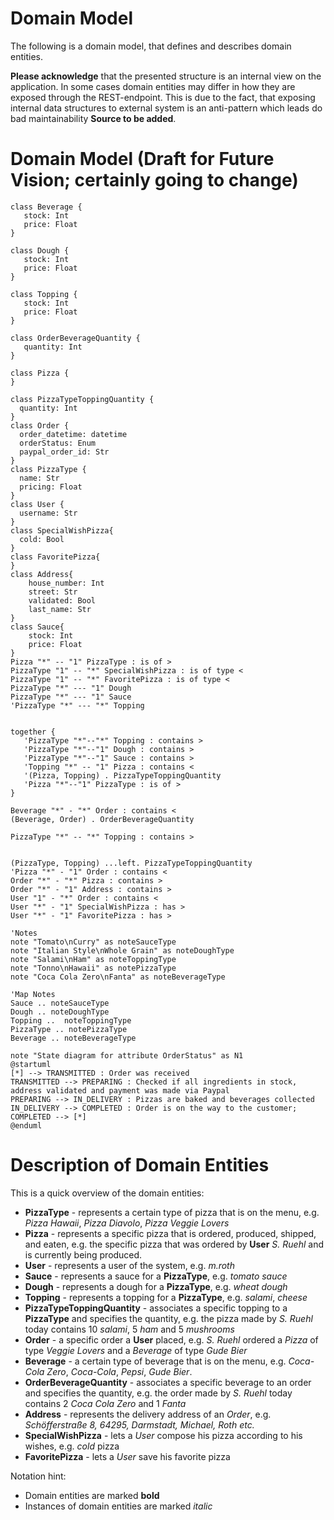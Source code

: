 # Domain Model 
The following is a domain model, that defines and describes domain entities. 

**Please acknowledge** that the presented structure is an internal view on the application. In some cases domain entities may differ in how they are exposed through the REST-endpoint. This is due to the fact, that exposing internal data structures to external system is an anti-pattern which leads do bad maintainability **Source to be added**. 


# Domain Model (Draft for Future Vision; certainly going to change)
```plantuml
class Beverage {
   stock: Int
   price: Float
}

class Dough {
   stock: Int
   price: Float
}

class Topping {
   stock: Int
   price: Float
}

class OrderBeverageQuantity {
   quantity: Int
}

class Pizza {
}

class PizzaTypeToppingQuantity {
  quantity: Int
}
class Order {
  order_datetime: datetime
  orderStatus: Enum
  paypal_order_id: Str
}
class PizzaType {
  name: Str
  pricing: Float
}
class User {
  username: Str  
}
class SpecialWishPizza{
  cold: Bool
}
class FavoritePizza{
}
class Address{
    house_number: Int
    street: Str
    validated: Bool
    last_name: Str
}
class Sauce{
    stock: Int
    price: Float
}
Pizza "*" -- "1" PizzaType : is of >
PizzaType "1" -- "*" SpecialWishPizza : is of type <
PizzaType "1" -- "*" FavoritePizza : is of type <
PizzaType "*" --- "1" Dough
PizzaType "*" --- "1" Sauce
'PizzaType "*" --- "*" Topping


together {
   'PizzaType "*"--"*" Topping : contains >
   'PizzaType "*"--"1" Dough : contains >
   'PizzaType "*"--"1" Sauce : contains >
   'Topping "*" -- "1" Pizza : contains <
   '(Pizza, Topping) . PizzaTypeToppingQuantity   
   'Pizza "*"--"1" PizzaType : is of > 
}

Beverage "*" - "*" Order : contains <
(Beverage, Order) . OrderBeverageQuantity

PizzaType "*" -- "*" Topping : contains >


(PizzaType, Topping) ...left. PizzaTypeToppingQuantity
'Pizza "*" - "1" Order : contains <
Order "*" - "*" Pizza : contains >
Order "*" - "1" Address : contains >
User "1" - "*" Order : contains <
User "*" - "1" SpecialWishPizza : has >
User "*" - "1" FavoritePizza : has >

'Notes
note "Tomato\nCurry" as noteSauceType
note "Italian Style\nWhole Grain" as noteDoughType
note "Salami\nHam" as noteToppingType
note "Tonno\nHawaii" as notePizzaType
note "Coca Cola Zero\nFanta" as noteBeverageType

'Map Notes
Sauce .. noteSauceType
Dough .. noteDoughType
Topping ..  noteToppingType
PizzaType .. notePizzaType
Beverage .. noteBeverageType
```
```plantuml
note "State diagram for attribute OrderStatus" as N1
@startuml
[*] --> TRANSMITTED : Order was received
TRANSMITTED --> PREPARING : Checked if all ingredients in stock, address validated and payment was made via Paypal
PREPARING --> IN_DELIVERY : Pizzas are baked and beverages collected
IN_DELIVERY --> COMPLETED : Order is on the way to the customer; 
COMPLETED --> [*]
@enduml
```



# Description of Domain Entities
This is a quick overview of the domain entities:
- **PizzaType** - represents a certain type of pizza that is on the menu, e.g. *Pizza Hawaii*, *Pizza Diavolo*, *Pizza Veggie Lovers*
- **Pizza** - represents a specific pizza that is ordered, produced, shipped, and eaten, e.g. the specific pizza that was ordered by **User** *S. Ruehl* and is currently being produced. 
- **User** - represents a user of the system, e.g. *m.roth*
- **Sauce** - represents a sauce for a **PizzaType**, e.g. *tomato sauce*
- **Dough** - represents a dough for a **PizzaType**, e.g. *wheat dough*
- **Topping** - represents a topping for a **PizzaType**, e.g. *salami*, *cheese*
- **PizzaTypeToppingQuantity** - associates a specific topping to a **PizzaType** and specifies the quantity, e.g. the pizza made by *S. Ruehl* today contains 10 *salami*, 5 *ham* and 5 *mushrooms*
- **Order** - a specific order a **User** placed, e.g. *S. Ruehl* ordered a *Pizza* of type *Veggie Lovers* and a *Beverage* of type *Gude Bier*
- **Beverage** - a certain type of beverage that is on the menu, e.g. *Coca-Cola Zero*, *Coca-Cola*, *Pepsi*, *Gude Bier*.
- **OrderBeverageQuantity** - associates a specific beverage to an order and specifies the quantity, e.g. the order made by *S. Ruehl* today contains 2 *Coca Cola Zero* and 1 *Fanta*
- **Address** - represents the delivery address of an *Order*, e.g. *Schöfferstraße 8, 64295, Darmstadt, Michael, Roth etc.*
- **SpecialWishPizza** - lets a *User* compose his pizza according to his wishes, e.g. *cold* pizza
- **FavoritePizza** - lets a *User* save his favorite pizza

Notation hint:
- Domain entities are marked **bold**
- Instances of domain entities are marked *italic*

